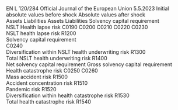 EN  L 120/284 Official Journal of the European Union 5.5.2023
 Initial absolute values before 
shock  Absolute values after shock  
Assets  Liabilities  Assets  Liabilities  Solvency capital 
requirement  
NSLT Health lapse risk  C0190  C0200  C0210  C0220  C0230  
NSLT health lapse risk  R1200  
Solvency capital 
requirement  
C0240  
Diversification within NSLT health underwriting 
risk  R1300  
Total NSLT health underwriting risk  R1400  
Net solvency 
capital 
requirement  Gross solvency 
capital 
requirement  
Health catastrophe risk  C0250  C0260  
Mass accident risk  R1500  
Accident concentration risk  R1510  
Pandemic risk  R1520  
Diversification within health catastrophe risk  R1530  
Total health catastrophe risk  R1540